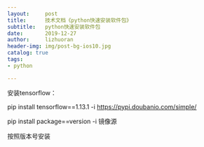 ```yaml
---
layout:     post
title:      技术文档《python快速安装软件包》
subtitle:   python快速安装软件包
date:       2019-12-27
author:     lizhuoran
header-img: img/post-bg-ios10.jpg
catalog: true
tags:
- python

---
```


安装tensorflow：

 pip install tensorflow==1.13.1  -i https://pypi.doubanio.com/simple/

 pip install package==version  -i 镜像源

按照版本号安装